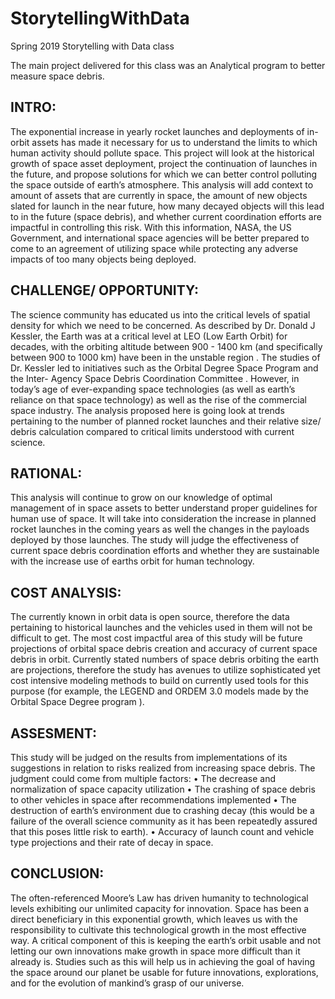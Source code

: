 # StorytellingWithData
Spring 2019 Storytelling with Data class

The main project delivered for this class was an Analytical program to better measure space debris.

## INTRO: 
The exponential increase in yearly rocket launches and deployments of in- orbit assets has made it necessary for us to understand the limits to which human activity should pollute space. This project will look at the historical growth of space asset deployment, project the continuation of launches in the future, and propose solutions for which we can better control polluting the space outside of earth’s atmosphere. This analysis will add context to amount of assets that are currently in space, the amount of new objects slated for launch in the near future, how many decayed objects will this lead to in the future (space debris), and whether current coordination efforts are impactful in controlling this risk. With this information, NASA, the US Government, and international space agencies will be better prepared to come to an agreement of utilizing space while protecting any adverse impacts of too many objects being deployed.
 
## CHALLENGE/ OPPORTUNITY: 
The science community has educated us into the critical levels of spatial density for which we need to be concerned. As described by Dr. Donald J Kessler, the Earth was at a critical level at LEO (Low Earth Orbit) for decades, with the orbiting altitude between 900 - 1400 km (and specifically between 900 to 1000 km) have been in the unstable region . The studies of Dr. Kessler led to initiatives such as the Orbital Degree Space Program  and the Inter- Agency Space Debris Coordination Committee . However, in today’s age of ever-expanding space technologies (as well as earth’s reliance on that space technology) as well as the rise of the commercial space industry. The analysis proposed here is going look at trends pertaining to the number of planned rocket launches and their relative size/ debris calculation compared to critical limits understood with current science. 
 
## RATIONAL: 
This analysis will continue to grow on our knowledge of optimal management of in space assets to better understand proper guidelines for human use of space. It will take into consideration the increase in planned rocket launches in the coming years as well the changes in the payloads deployed by those launches. The study will judge the effectiveness of current space debris coordination efforts and whether they are sustainable with the increase use of earths orbit for human technology. 
 
## COST ANALYSIS: 
The currently known in orbit data is open source, therefore the data pertaining to historical launches and the vehicles used in them will not be difficult to get. The most cost impactful area of this study will be future projections of orbital space debris creation and accuracy of current space debris in orbit. Currently stated numbers of space debris orbiting the earth are projections, therefore the study has avenues to utilize sophisticated yet cost intensive modeling methods to build on currently used tools for this purpose (for example, the LEGEND and ORDEM 3.0 models made by the Orbital Space Degree program ).  
 
## ASSESMENT: 
This study will be judged on the results from implementations of its suggestions in relation to risks realized from increasing space debris. The judgment could come from multiple factors:
•	The decrease and normalization of space capacity utilization
•	The crashing of space debris to other vehicles in space after recommendations implemented
•	The destruction of earth’s environment due to crashing decay (this would be a failure of the overall science community as it has been repeatedly assured that this poses little risk to earth).
•	Accuracy of launch count and vehicle type projections and their rate of decay in space.  
 
## CONCLUSION: 
The often-referenced Moore’s Law has driven humanity to technological levels exhibiting our unlimited capacity for innovation. Space has been a direct beneficiary in this exponential growth, which leaves us with the responsibility to cultivate this technological growth in the most effective way. A critical component of this is keeping the earth’s orbit usable and not letting our own innovations make growth in space more difficult than it already is. Studies such as this will help us in achieving the goal of having the space around our planet be usable for future innovations, explorations, and for the evolution of mankind’s grasp of our universe. 

